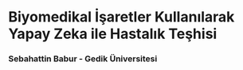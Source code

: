 
# Biyomedikal İşaretler Kullanılarak Yapay Zeka ile Hastalık Teşhisi 
### Sebahattin Babur - Gedik Üniversitesi
